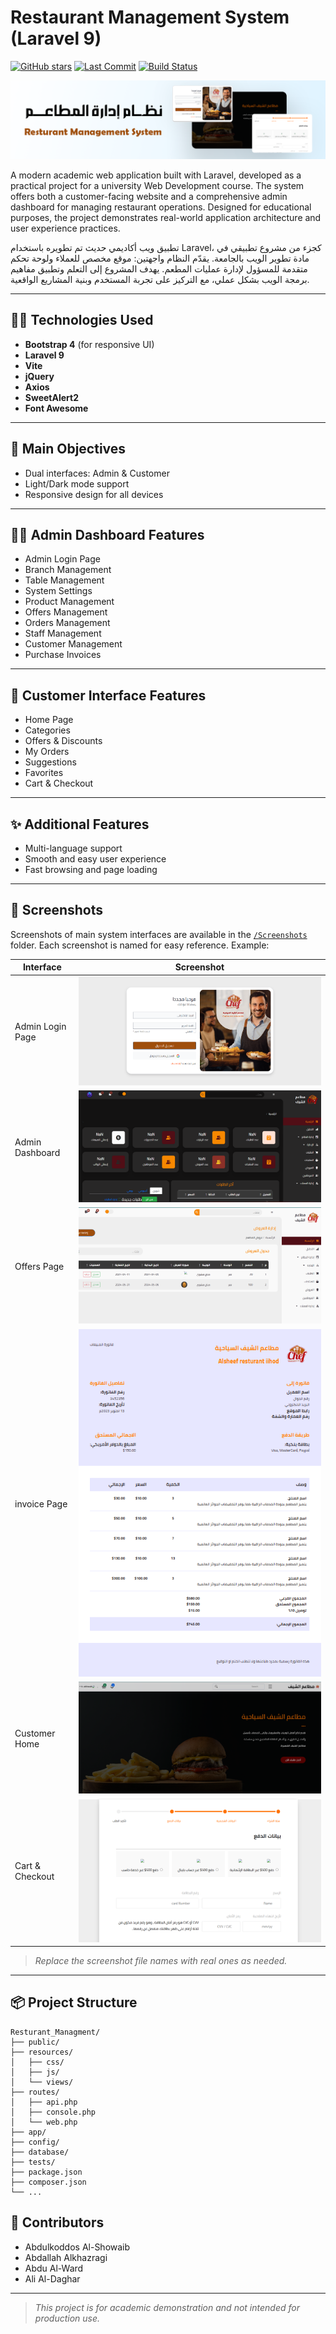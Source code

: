 # Restaurant Management System (Laravel 9)

[![GitHub stars](https://img.shields.io/github/stars/Al-shwaib/Restaurant-Management-System?style=social)](https://github.com/Al-shwaib/Restaurant-Management-System/stargazers)
[![Last Commit](https://img.shields.io/github/last-commit/Al-shwaib/Restaurant-Management-System)](https://github.com/Al-shwaib/Restaurant-Management-System/commits/main)
[![Build Status](https://img.shields.io/badge/build-passing-brightgreen)](https://github.com/Al-shwaib/Restaurant-Management-System/actions)

![Project Banner](Screenshots/banner.png)

A modern academic web application built with Laravel, developed as a practical project for a university Web Development course. The system offers both a customer-facing website and a comprehensive admin dashboard for managing restaurant operations. Designed for educational purposes, the project demonstrates real-world application architecture and user experience practices.

تطبيق ويب أكاديمي حديث تم تطويره باستخدام Laravel، كجزء من مشروع تطبيقي في مادة تطوير الويب بالجامعة. يقدّم النظام واجهتين: موقع مخصص للعملاء ولوحة تحكم متقدمة للمسؤول لإدارة عمليات المطعم. يهدف المشروع إلى التعلم وتطبيق مفاهيم برمجة الويب بشكل عملي، مع التركيز على تجربة المستخدم وبنية المشاريع الواقعية.



---

## 🧑‍💻 Technologies Used
- **Bootstrap 4** (for responsive UI)
- **Laravel 9**
- **Vite**
- **jQuery**
- **Axios**
- **SweetAlert2**
- **Font Awesome**

---

## 🎯 Main Objectives
- Dual interfaces: Admin & Customer
- Light/Dark mode support
- Responsive design for all devices

---

## 👨‍💼 Admin Dashboard Features
- Admin Login Page
- Branch Management
- Table Management
- System Settings
- Product Management
- Offers Management
- Orders Management
- Staff Management
- Customer Management
- Purchase Invoices

---

## 👥 Customer Interface Features
- Home Page
- Categories
- Offers & Discounts
- My Orders
- Suggestions
- Favorites
- Cart & Checkout

---

## ✨ Additional Features
- Multi-language support
- Smooth and easy user experience
- Fast browsing and page loading

---

## 📸 Screenshots
Screenshots of main system interfaces are available in the [`/Screenshots`](../Screenshots) folder. Each screenshot is named for easy reference. Example:

| Interface                | Screenshot                                      |
|--------------------------|-------------------------------------------------|
| Admin Login Page         | ![Admin Login](Screenshots/Screenshot-AdminLogin.png) |
| Admin Dashboard          | ![Admin Dashboard](Screenshots/Screenshot-Admin.png)  |
| Offers Page              | ![Offers](Screenshots/Screenshot-Offers.png)          |
| invoice Page             | ![invoice](Screenshots/Screenshot-invoice.png)        |
| Customer Home            | ![Customer Home](Screenshots/Screenshot-Home.png)     |
| Cart & Checkout          | ![Cart](Screenshots/Screenshot-Cart.png)              |

> _Replace the screenshot file names with real ones as needed._

---

## 📦 Project Structure
```text
Resturant_Managment/
├── public/
├── resources/
│   ├── css/
│   ├── js/
│   └── views/
├── routes/
│   ├── api.php
│   ├── console.php
│   └── web.php
├── app/
├── config/
├── database/
├── tests/
├── package.json
├── composer.json
└── ...
```

## 🙌 Contributors
- Abdulkoddos Al-Showaib
- Abdallah Alkhazragi
- Abdu Al-Ward
- Ali Al-Daghar

---

> _This project is for academic demonstration and not intended for production use._
